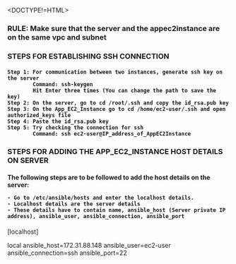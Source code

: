<DOCTYPE!=HTML>
<body>
  <h3> RULE: Make sure that the server and the appec2instance are on the same vpc and subnet </h3>
  <h3> STEPS FOR ESTABLISHING SSH CONNECTION </h3>
  <h4>

    Step 1: For communication between two instances, generate ssh key on the server
            Command: ssh-keygen
            Hit Enter three times (You can change the path to save the key)
    Step 2: On the server, go to cd /root/.ssh and copy the id_rsa.pub key
    Step 3: On the App_EC2_Instance go to cd /home/ec2-user/.ssh and open authorized_keys file
    Step 4: Paste the id_rsa.pub key 
    Step 5: Try checking the connection for ssh
            Command: ssh ec2-user@IP_address_of_AppEC2Instance
  </h4>
  <h3> STEPS FOR ADDING THE APP_EC2_INSTANCE HOST DETAILS ON SERVER </h3>
  <h4>
    The following steps are to be followed to add the host details on the server:

    - Go to /etc/ansible/hosts and enter the localhost details. 
    - Localhost details are the server details
    - These details have to contain name, ansible_host (Server private IP address), ansible_user, ansible_connection, ansible_port
    
  </h4>
  <p>
    [localhost]
  </p>
  <p>
    local ansible_host=172.31.88.148 ansible_user=ec2-user ansible_connection=ssh ansible_port=22
  </p>
</body>
  